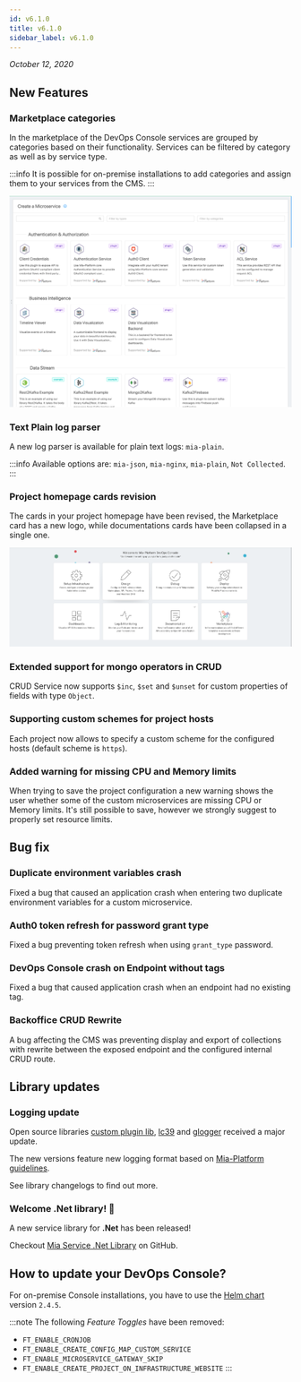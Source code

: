 ```yaml
---
id: v6.1.0
title: v6.1.0
sidebar_label: v6.1.0
---
```


_October 12, 2020_

## New Features

### Marketplace categories

In the marketplace of the DevOps Console services are grouped by categories based on their functionality.
Services can be filtered by category as well as by service type.

:::info
It is possible for on-premise installations to add categories and assign them to your services from the CMS.
:::

![Marketplace Categories](./img/v6.1.0-marketplace-categories.png)

### Text Plain log parser

A new log parser is available for plain text logs: `mia-plain`.

:::info
Available options are: `mia-json`, `mia-nginx`, `mia-plain`, `Not Collected`.
:::

### Project homepage cards revision

The cards in your project homepage have been revised, the Marketplace card has a new logo, while documentations cards have been collapsed in a single one.

![New project homepage cards](./img/v6.1.0-projects-docs-and-marketplace-cards.png)

### Extended support for mongo operators in CRUD

CRUD Service now supports `$inc`, `$set` and `$unset` for custom properties of fields with type `Object`.

### Supporting custom schemes for project hosts

Each project now allows to specify a custom scheme for the configured hosts (default scheme is `https`).

### Added warning for missing CPU and Memory limits

When trying to save the project configuration a new warning shows the user whether some of the custom microservices are missing CPU or Memory limits. It's still possible to save, however we strongly suggest to properly set resource limits.

## Bug fix

### Duplicate environment variables crash

Fixed a bug that caused an application crash when entering two duplicate environment variables for a custom microservice.

### Auth0 token refresh for password grant type

Fixed a bug preventing token refresh when using `grant_type` password.

### DevOps Console  crash on Endpoint without tags

Fixed a bug that caused application crash when an endpoint had no existing tag. 

### Backoffice CRUD Rewrite

A bug affecting the CMS was preventing display and export of collections with rewrite between the exposed endpoint and the configured internal CRUD route.

## Library updates

### Logging update

Open source libraries [custom plugin lib](https://github.com/mia-platform/custom-plugin-lib), [lc39](https://github.com/mia-platform/lc39) and [glogger](https://github.com/mia-platform/glogger) received a major update.

The new versions feature new logging format based on [Mia-Platform guidelines](../development_suite/monitoring-dashboard/dev_ops_guide/log.md).

See library changelogs to find out more.

### Welcome .Net library! 🎉

A new service library for **.Net** has been released!

Checkout [Mia Service .Net Library](https://github.com/mia-platform/Mia-service-Net-Library) on GitHub.

## How to update your DevOps Console?

For on-premise Console installations, you have to use the [Helm chart](https://git.tools.mia-platform.eu/platform/devops/console-helm-chart) version `2.4.5`.

:::note
The following _Feature Toggles_ have been removed:

* `FT_ENABLE_CRONJOB` 
* `FT_ENABLE_CREATE_CONFIG_MAP_CUSTOM_SERVICE` 
* `FT_ENABLE_MICROSERVICE_GATEWAY_SKIP`
* `FT_ENABLE_CREATE_PROJECT_ON_INFRASTRUCTURE_WEBSITE`
:::
